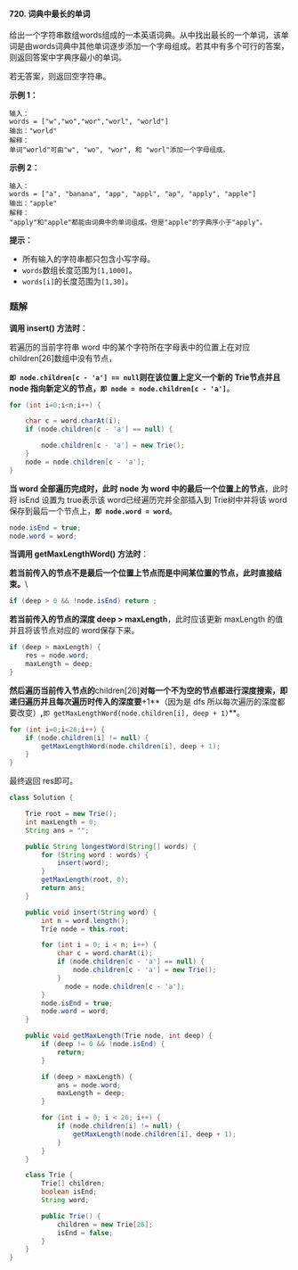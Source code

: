 #### 720. 词典中最长的单词

给出一个字符串数组words组成的一本英语词典。从中找出最长的一个单词，该单词是由words词典中其他单词逐步添加一个字母组成。若其中有多个可行的答案，则返回答案中字典序最小的单词。

若无答案，则返回空字符串。

**示例 1：**

```shell
输入：
words = ["w","wo","wor","worl", "world"]
输出："world"
解释： 
单词"world"可由"w", "wo", "wor", 和 "worl"添加一个字母组成。
```

**示例 2：**

```shell
输入：
words = ["a", "banana", "app", "appl", "ap", "apply", "apple"]
输出："apple"
解释：
"apply"和"apple"都能由词典中的单词组成。但是"apple"的字典序小于"apply"。
```

**提示：**

- 所有输入的字符串都只包含小写字母。
- `words`数组长度范围为`[1,1000]`。
- `words[i]`的长度范围为`[1,30]`。

### 题解

**调用 insert() 方法时**：

若遍历的当前字符串 word 中的某个字符所在字母表中的位置上在对应 children[26]数组中没有节点，

**`即 node.children[c - 'a'] == null`**则在该位置上定义一个新的 Trie节点并且 node 指向新定义的节点，**`即 node = node.children[c - 'a']`**。

```java
for (int i=0;i<n;i++) {

    char c = word.charAt(i);
    if (node.children[c - 'a'] == null) {

        node.children[c - 'a'] = new Trie();
    }
    node = node.children[c - 'a'];
}
```

**当 word 全部遍历完成时，此时 node 为 word 中的最后一个位置上的节点**，此时将 isEnd 设置为 true表示该 word已经遍历完并全部插入到 Trie树中并将该 word 保存到最后一个节点上，**`即 node.word = word`**。

```java
node.isEnd = true;
node.word = word;
```

**当调用 getMaxLengthWord() 方法时**：

**若当前传入的节点不是最后一个位置上节点而是中间某位置的节点，此时直接结束。**\

```java
if (deep > 0 && !node.isEnd) return ;
```

**若当前传入的节点的深度 deep > maxLength**，此时应该更新 maxLength 的值并且将该节点对应的 word保存下来。

```java
if (deep > maxLength) {
    res = node.word;
    maxLength = deep;
}
```

**然后遍历当前传入节点的**children[26]**对每一个不为空的节点都进行深度搜索，即递归遍历并且每次遍历时传入的深度要**+1**（因为是 dfs 所以每次遍历的深度都要改变）**,**`即 getMaxLengthWord(node.children[i], deep + 1)`**。

```java
for (int i=0;i<26;i++) {
    if (node.children[i] != null) {
        getMaxLengthWord(node.children[i], deep + 1);
    }
}
```

最终返回 res即可。

```java
class Solution {

    Trie root = new Trie();
    int maxLength = 0;
    String ans = "";

    public String longestWord(String[] words) {
        for (String word : words) {
            insert(word);
        }
        getMaxLength(root, 0);
        return ans;
    }

    public void insert(String word) {
        int n = word.length();
        Trie node = this.root;

        for (int i = 0; i < n; i++) {
            char c = word.charAt(i);
            if (node.children[c - 'a'] == null) {
                node.children[c - 'a'] = new Trie();
            }
              node = node.children[c - 'a'];
        }
        node.isEnd = true;
        node.word = word;
    }

    public void getMaxLength(Trie node, int deep) {
        if (deep != 0 && !node.isEnd) {
            return;
        }

        if (deep > maxLength) {
            ans = node.word;
            maxLength = deep;
        }

        for (int i = 0; i < 26; i++) {
            if (node.children[i] != null) {
                getMaxLength(node.children[i], deep + 1);
            }
        }
    }

    class Trie {
        Trie[] children;
        boolean isEnd;
        String word;

        public Trie() {
            children = new Trie[26];
            isEnd = false;
        }
    }
}
```

